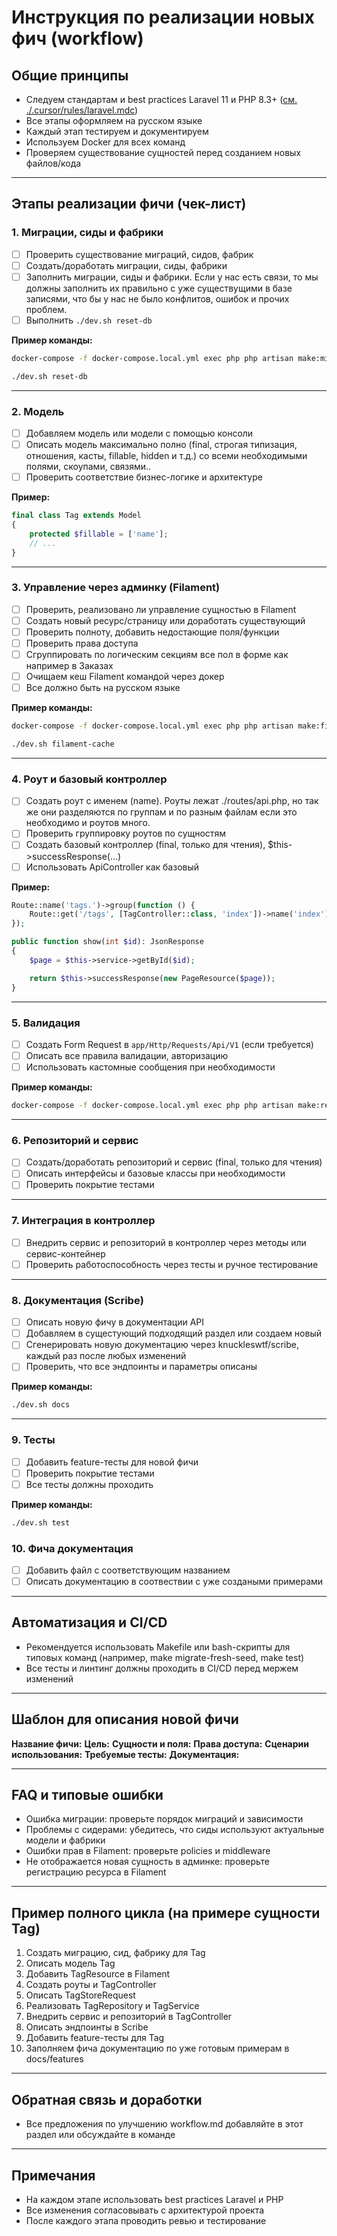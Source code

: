 # Инструкция по реализации новых фич (workflow)

## Общие принципы

-   Следуем стандартам и best practices Laravel 11 и PHP 8.3+ ([см. ./.cursor/rules/laravel.mdc](./.cursor/rules/laravel.mdc))
-   Все этапы оформляем на русском языке
-   Каждый этап тестируем и документируем
-   Используем Docker для всех команд
-   Проверяем существование сущностей перед созданием новых файлов/кода

---

## Этапы реализации фичи (чек-лист)

### 1. Миграции, сиды и фабрики

-   [ ] Проверить существование миграций, сидов, фабрик
-   [ ] Создать/доработать миграции, сиды, фабрики
-   [ ] Заполнить миграции, сиды и фабрики. Если у нас есть связи, то мы должны заполнить их правильно с уже существущими в базе записями, что бы у нас не было конфлитов, ошибок и прочих проблем.
-   [ ] Выполнить `./dev.sh reset-db`

**Пример команды:**

```bash
docker-compose -f docker-compose.local.yml exec php php artisan make:migration create_tags_table
```

```bash
./dev.sh reset-db
```

---

### 2. Модель

-   [ ] Добавляем модель или модели с помощью консоли
-   [ ] Описать модель максимально полно (final, строгая типизация, отношения, касты, fillable, hidden и т.д.) со всеми необходимыми полями, скоупами, связями..
-   [ ] Проверить соответствие бизнес-логике и архитектуре

**Пример:**

```php
final class Tag extends Model
{
    protected $fillable = ['name'];
    // ...
}
```

---

### 3. Управление через админку (Filament)

-   [ ] Проверить, реализовано ли управление сущностью в Filament
-   [ ] Создать новый ресурс/страницу или доработать существующий
-   [ ] Проверить полноту, добавить недостающие поля/функции
-   [ ] Проверить права доступа
-   [ ] Сгруппировать по логическим секциям все пол в форме как например в Заказах
-   [ ] Очищаем кеш Filament командой через докер
-   [ ] Все должно быть на русском языке

**Пример команды:**

```bash
docker-compose -f docker-compose.local.yml exec php php artisan make:filament-resource Tag
```

```bash
./dev.sh filament-cache
```

---

### 4. Роут и базовый контроллер

-   [ ] Создать роут с именем (name). Роуты лежат ./routes/api.php, но так же они разделяются по группам и по разным файлам если это необходимо и роутов много.
-   [ ] Проверить группировку роутов по сущностям
-   [ ] Создать базовый контроллер (final, только для чтения), $this->successResponse(...)
-   [ ] Использовать ApiController как базовый

**Пример:**

```php
Route::name('tags.')->group(function () {
    Route::get('/tags', [TagController::class, 'index'])->name('index');
});
```

```php
public function show(int $id): JsonResponse
{
    $page = $this->service->getById($id);

    return $this->successResponse(new PageResource($page));
}
```

---

### 5. Валидация

-   [ ] Создать Form Request в `app/Http/Requests/Api/V1` (если требуется)
-   [ ] Описать все правила валидации, авторизацию
-   [ ] Использовать кастомные сообщения при необходимости

**Пример команды:**

```bash
docker-compose -f docker-compose.local.yml exec php php artisan make:request Api/V1/TagStoreRequest
```

---

### 6. Репозиторий и сервис

-   [ ] Создать/доработать репозиторий и сервис (final, только для чтения)
-   [ ] Описать интерфейсы и базовые классы при необходимости
-   [ ] Проверить покрытие тестами

---

### 7. Интеграция в контроллер

-   [ ] Внедрить сервис и репозиторий в контроллер через методы или сервис-контейнер
-   [ ] Проверить работоспособность через тесты и ручное тестирование

---

### 8. Документация (Scribe)

-   [ ] Описать новую фичу в документации API
-   [ ] Добавляем в сущестующий подходящий раздел или создаем новый
-   [ ] Сгенерировать новую документацию через knuckleswtf/scribe, каждый раз после любых изменений
-   [ ] Проверить, что все эндпоинты и параметры описаны

**Пример команды:**

```bash
./dev.sh docs
```

---

### 9. Тесты

-   [ ] Добавить feature-тесты для новой фичи
-   [ ] Проверить покрытие тестами
-   [ ] Все тесты должны проходить

**Пример команды:**

```bash
./dev.sh test
```

### 10. Фича документация

-   [ ] Добавить файл с соответствующим названием
-   [ ] Описать документацию в соотвествии с уже создаными примерами

---

## Автоматизация и CI/CD

-   Рекомендуется использовать Makefile или bash-скрипты для типовых команд (например, make migrate-fresh-seed, make test)
-   Все тесты и линтинг должны проходить в CI/CD перед мержем изменений

---

## Шаблон для описания новой фичи

**Название фичи:**
**Цель:**
**Сущности и поля:**
**Права доступа:**
**Сценарии использования:**
**Требуемые тесты:**
**Документация:**

---

## FAQ и типовые ошибки

-   Ошибка миграции: проверьте порядок миграций и зависимости
-   Проблемы с сидерами: убедитесь, что сиды используют актуальные модели и фабрики
-   Ошибки прав в Filament: проверьте policies и middleware
-   Не отображается новая сущность в админке: проверьте регистрацию ресурса в Filament

---

## Пример полного цикла (на примере сущности Tag)

1. Создать миграцию, сид, фабрику для Tag
2. Описать модель Tag
3. Добавить TagResource в Filament
4. Создать роуты и TagController
5. Описать TagStoreRequest
6. Реализовать TagRepository и TagService
7. Внедрить сервис и репозиторий в TagController
8. Описать эндпоинты в Scribe
9. Добавить feature-тесты для Tag
10. Заполняем фича документацию по уже готовым примерам в docs/features

---

## Обратная связь и доработки

-   Все предложения по улучшению workflow.md добавляйте в этот раздел или обсуждайте в команде

---

## Примечания

-   На каждом этапе использовать best practices Laravel и PHP
-   Все изменения согласовывать с архитектурой проекта
-   После каждого этапа проводить ревью и тестирование
